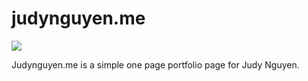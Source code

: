 judynguyen.me
=============
[![](http://i.imgur.com/N817UYD.png)](http://judynguyen.me/)

Judynguyen.me is a simple one page portfolio page for Judy Nguyen.
